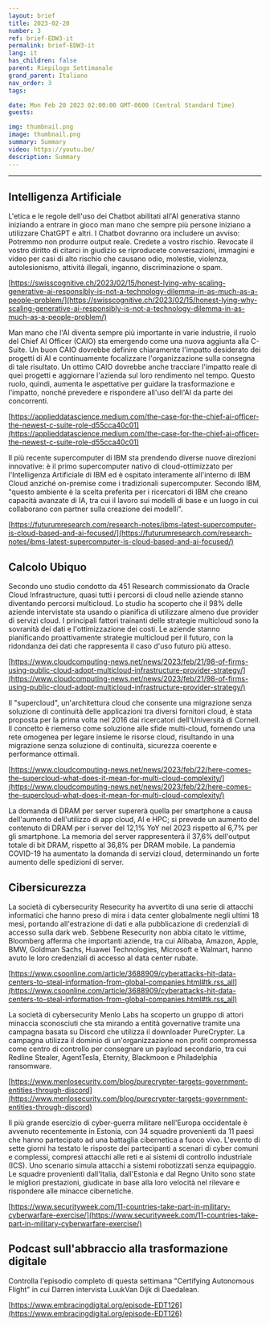 ```yaml
---
layout: brief
title: 2023-02-20
number: 3
ref: brief-EDW3-it
permalink: brief-EDW3-it
lang: it
has_children: false
parent: Riepilogo Settimanale
grand_parent: Italiano
nav_order: 3
tags:

date: Mon Feb 20 2023 02:00:00 GMT-0600 (Central Standard Time)
guests:

img: thumbnail.png
image: thumbnail.png
summary: Summary
video: https://youtu.be/
description: Summary
---
```






---

## Intelligenza Artificiale

L'etica e le regole dell'uso dei Chatbot abilitati all'AI generativa stanno iniziando a entrare in gioco man mano che sempre più persone iniziano a utilizzare ChatGPT e altri. I Chatbot dovranno ora includere un avviso: Potremmo non produrre output reale. Credete a vostro rischio. Revocate il vostro diritto di citarci in giudizio se riproducete conversazioni, immagini e video per casi di alto rischio che causano odio, molestie, violenza, autolesionismo, attività illegali, inganno, discriminazione o spam.

[https://swisscognitive.ch/2023/02/15/honest-lying-why-scaling-generative-ai-responsibly-is-not-a-technology-dilemma-in-as-much-as-a-people-problem/](https://swisscognitive.ch/2023/02/15/honest-lying-why-scaling-generative-ai-responsibly-is-not-a-technology-dilemma-in-as-much-as-a-people-problem/)

Man mano che l'AI diventa sempre più importante in varie industrie, il ruolo del Chief AI Officer (CAIO) sta emergendo come una nuova aggiunta alla C-Suite. Un buon CAIO dovrebbe definire chiaramente l'impatto desiderato dei progetti di AI e continuamente focalizzare l'organizzazione sulla consegna di tale risultato. Un ottimo CAIO dovrebbe anche tracciare l'impatto reale di quei progetti e aggiornare l'azienda sul loro rendimento nel tempo. Questo ruolo, quindi, aumenta le aspettative per guidare la trasformazione e l'impatto, nonché prevedere e rispondere all'uso dell'AI da parte dei concorrenti.

[https://applieddatascience.medium.com/the-case-for-the-chief-ai-officer-the-newest-c-suite-role-d55cca40c01](https://applieddatascience.medium.com/the-case-for-the-chief-ai-officer-the-newest-c-suite-role-d55cca40c01)

Il più recente supercomputer di IBM sta prendendo diverse nuove direzioni innovative: è il primo supercomputer nativo di cloud-ottimizzato per l'Intelligenza Artificiale di IBM ed è ospitato interamente all'interno di IBM Cloud anziché on-premise come i tradizionali supercomputer. Secondo IBM, "questo ambiente è la scelta preferita per i ricercatori di IBM che creano capacità avanzate di IA, tra cui il lavoro sui modelli di base e un luogo in cui collaborano con partner sulla creazione dei modelli".

[https://futurumresearch.com/research-notes/ibms-latest-supercomputer-is-cloud-based-and-ai-focused/](https://futurumresearch.com/research-notes/ibms-latest-supercomputer-is-cloud-based-and-ai-focused/)

## Calcolo Ubiquo

Secondo uno studio condotto da 451 Research commissionato da Oracle Cloud Infrastructure, quasi tutti i percorsi di cloud nelle aziende stanno diventando percorsi multicloud. Lo studio ha scoperto che il 98% delle aziende intervistate sta usando o pianifica di utilizzare almeno due provider di servizi cloud. I principali fattori trainanti delle strategie multicloud sono la sovranità dei dati e l'ottimizzazione dei costi. Le aziende stanno pianificando proattivamente strategie multicloud per il futuro, con la ridondanza dei dati che rappresenta il caso d'uso futuro più atteso.

[https://www.cloudcomputing-news.net/news/2023/feb/21/98-of-firms-using-public-cloud-adopt-multicloud-infrastructure-provider-strategy/](https://www.cloudcomputing-news.net/news/2023/feb/21/98-of-firms-using-public-cloud-adopt-multicloud-infrastructure-provider-strategy/)

Il "supercloud", un'architettura cloud che consente una migrazione senza soluzione di continuità delle applicazioni tra diversi fornitori cloud, è stata proposta per la prima volta nel 2016 dai ricercatori dell'Università di Cornell. Il concetto è riemerso come soluzione alle sfide multi-cloud, fornendo una rete omogenea per legare insieme le risorse cloud, risultando in una migrazione senza soluzione di continuità, sicurezza coerente e performance ottimali.

[https://www.cloudcomputing-news.net/news/2023/feb/22/here-comes-the-supercloud-what-does-it-mean-for-multi-cloud-complexity/](https://www.cloudcomputing-news.net/news/2023/feb/22/here-comes-the-supercloud-what-does-it-mean-for-multi-cloud-complexity/)

La domanda di DRAM per server supererà quella per smartphone a causa dell'aumento dell'utilizzo di app cloud, AI e HPC; si prevede un aumento del contenuto di DRAM per i server del 12,1% YoY nel 2023 rispetto al 6,7% per gli smartphone. La memoria del server rappresenterà il 37,6% dell'output totale di bit DRAM, rispetto al 36,8% per DRAM mobile. La pandemia COVID-19 ha aumentato la domanda di servizi cloud, determinando un forte aumento delle spedizioni di server.

## Cibersicurezza

La società di cybersecurity Resecurity ha avvertito di una serie di attacchi informatici che hanno preso di mira i data center globalmente negli ultimi 18 mesi, portando all'estrazione di dati e alla pubblicazione di credenziali di accesso sulla dark web. Sebbene Resecurity non abbia citato le vittime, Bloomberg afferma che importanti aziende, tra cui Alibaba, Amazon, Apple, BMW, Goldman Sachs, Huawei Technologies, Microsoft e Walmart, hanno avuto le loro credenziali di accesso al data center rubate.

[https://www.csoonline.com/article/3688909/cyberattacks-hit-data-centers-to-steal-information-from-global-companies.html#tk.rss_all](https://www.csoonline.com/article/3688909/cyberattacks-hit-data-centers-to-steal-information-from-global-companies.html#tk.rss_all)

La società di cybersecurity Menlo Labs ha scoperto un gruppo di attori minaccia sconosciuti che sta mirando a entità governative tramite una campagna basata su Discord che utilizza il downloader PureCrypter. La campagna utilizza il dominio di un'organizzazione non profit compromessa come centro di controllo per consegnare un payload secondario, tra cui Redline Stealer, AgentTesla, Eternity, Blackmoon e Philadelphia ransomware.

[https://www.menlosecurity.com/blog/purecrypter-targets-government-entities-through-discord](https://www.menlosecurity.com/blog/purecrypter-targets-government-entities-through-discord)

Il più grande esercizio di cyber-guerra militare nell'Europa occidentale è avvenuto recentemente in Estonia, con 34 squadre provenienti da 11 paesi che hanno partecipato ad una battaglia cibernetica a fuoco vivo. L'evento di sette giorni ha testato le risposte dei partecipanti a scenari di cyber comuni e complessi, compresi attacchi alle reti e ai sistemi di controllo industriale (ICS). Uno scenario simula attacchi a sistemi robotizzati senza equipaggio. Le squadre provenienti dall'Italia, dall'Estonia e dal Regno Unito sono state le migliori prestazioni, giudicate in base alla loro velocità nel rilevare e rispondere alle minacce cibernetiche.

[https://www.securityweek.com/11-countries-take-part-in-military-cyberwarfare-exercise/](https://www.securityweek.com/11-countries-take-part-in-military-cyberwarfare-exercise/)

## Podcast sull'abbraccio alla trasformazione digitale

Controlla l'episodio completo di questa settimana "Certifying Autonomous Flight" in cui Darren intervista LuukVan Dijk di Daedalean.

[https://www.embracingdigital.org/episode-EDT126](https://www.embracingdigital.org/episode-EDT126)


